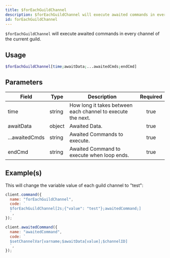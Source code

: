 ```yaml
---
title: $forEachGuildChannel
description: $forEachGuildChannel will execute awaited commands in every channel of the current guild.
id: forEachGuildChannel
---
```


`$forEachGuildChannel` will execute awaited commands in every channel of the current guild.

## Usage

```php
$forEachGuildChannel[time;awaitData;...awaitedCmds;endCmd]
```

## Parameters

| Field          | Type   | Description                                                 | Required |
| -------------- | ------ | ----------------------------------------------------------- | :------: |
| time           | string | How long it takes between each channel to execute the next. |   true   |
| awaitData      | object | Awaited Data.                                               |   true   |
| ...awaitedCmds | string | Awaited Commands to execute.                                |   true   |
| endCmd         | string | Awaited Command to execute when loop ends.                  |   true   |

## Example(s)

This will change the variable value of each guild channel to "test":

```javascript
client.command({
  name: "forEachGuildChannel",
  code: `
  $forEachGuildChannel[2s;{"value": "test"};awaitedCommand;]
  `,
});

client.awaitedCommand({
  name: "awaitedCommand",
  code: `
  $setChannelVar[varname;$awaitData[value];$channelID]
  `,
});
```
